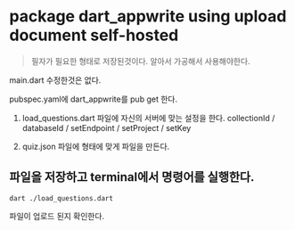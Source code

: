 # package dart_appwrite using upload document self-hosted

> 필자가 필요한 형태로 저장된것이다. 알아서 가공해서 사용해야한다.

main.dart 수정한것은 없다.

pubspec.yaml에 dart_appwrite를 pub get 한다.

1. load_questions.dart 파일에 자신의 서버에 맞는 설정을 한다.
   collectionId / databaseId / setEndpoint / setProject / setKey

2. quiz.json 파일에 형태에 맞게 파일을 만든다.

## 파일을 저장하고 terminal에서 명령어를 실행한다.

```
dart ./load_questions.dart
```

파일이 업로드 된지 확인한다.
